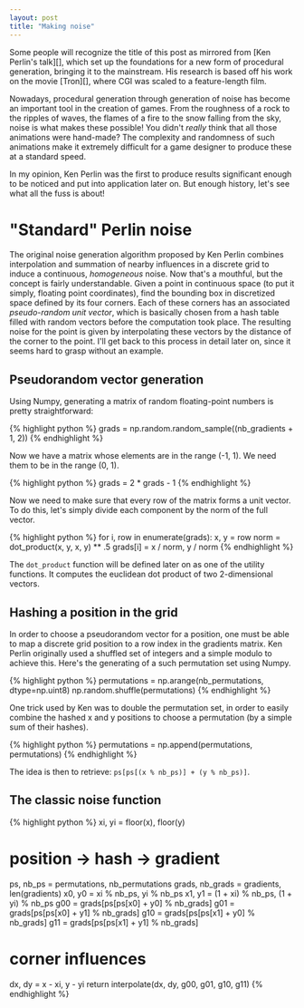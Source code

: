 ```yaml
---
layout: post
title: "Making noise"
---
```


Some people will recognize the title of this post as mirrored from [Ken
Perlin's talk][], which set up the foundations for a new form of
procedural generation, bringing it to the mainstream. His research is based off
his work on the movie [Tron][], where CGI was scaled to a feature-length film.

Nowadays, procedural generation through generation of noise has become an
important tool in the creation of games. From the roughness of a rock to the
ripples of waves, the flames of a fire to the snow falling from the sky, noise
is what makes these possible! You didn't *really* think that all those
animations were hand-made? The complexity and randomness of such animations
make it extremely difficult for a game designer to produce these at a standard
speed.

In my opinion, Ken Perlin was the first to produce results significant enough
to be noticed and put into application later on. But enough history, let's see
what all the fuss is about!

# "Standard" Perlin noise

The original noise generation algorithm proposed by Ken Perlin combines
interpolation and summation of nearby influences in a discrete grid to induce a
continuous, *homogeneous* noise. Now that's a mouthful, but the concept is
fairly understandable. Given a point in continuous space (to put it simply, floating
point coordinates), find the bounding box in discretized space defined by its
four corners. Each of these corners has an associated *pseudo-random unit
vector*, which is basically chosen from a hash table filled with random vectors
before the computation took place. The resulting noise for the point is given
by interpolating these vectors by the distance of the corner to the point. I'll
get back to this process in detail later on, since it seems hard to grasp
without an example.

## Pseudorandom vector generation

Using Numpy, generating a matrix of random floating-point numbers is pretty
straightforward:

{% highlight python %}
grads = np.random.random_sample((nb_gradients + 1, 2))
{% endhighlight %}

Now we have a matrix whose elements are in the range (-1, 1). We need them to
be in the range (0, 1).

{% highlight python %}
grads = 2 * grads - 1
{% endhighlight %}

Now we need to make sure that every row of the matrix forms a unit vector. To
do this, let's simply divide each component by the norm of the full vector.

{% highlight python %}
for i, row in enumerate(grads):
    x, y = row
    norm = dot_product(x, y, x, y) ** .5
    grads[i] = x / norm, y / norm
{% endhighlight %}

The `dot_product` function will be defined later on as one of the utility
functions. It computes the euclidean dot product of two 2-dimensional vectors.

## Hashing a position in the grid

In order to choose a pseudorandom vector for a position, one must be able to
map a discrete grid position to a row index in the gradients matrix. Ken Perlin
originally used a shuffled set of integers and a simple modulo to achieve this.
Here's the generating of a such permutation set using Numpy.

{% highlight python %}
permutations = np.arange(nb_permutations, dtype=np.uint8)
np.random.shuffle(permutations)
{% endhighlight %}

One trick used by Ken was to double the permutation set, in order to easily
combine the hashed x and y positions to choose a permutation (by a simple sum
of their hashes).

{% highlight python %}
permutations = np.append(permutations, permutations)
{% endhighlight %}

The idea is then to retrieve: `ps[ps[(x % nb_ps)] + (y % nb_ps)]`.

## The classic noise function

{% highlight python %}
xi, yi = floor(x), floor(y)

# position -> hash -> gradient
ps, nb_ps = permutations, nb_permutations
grads, nb_grads = gradients, len(gradients)
x0, y0 =      xi  % nb_ps,      yi  % nb_ps
x1, y1 = (1 + xi) % nb_ps, (1 + yi) % nb_ps
g00 = grads[ps[ps[x0] + y0] % nb_grads]
g01 = grads[ps[ps[x0] + y1] % nb_grads]
g10 = grads[ps[ps[x1] + y0] % nb_grads]
g11 = grads[ps[ps[x1] + y1] % nb_grads]

# corner influences
dx, dy = x - xi, y - yi
return interpolate(dx, dy, g00, g01, g10, g11)
{% endhighlight %}
